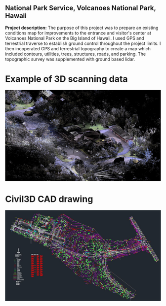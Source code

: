 ## National Park Service, Volcanoes National Park, Hawaii

**Project description:** The purpose of this project was to prepare an existing conditions map for improvements to the entrance 
and visitor's center at Volcanoes National Park on the Big Island of Hawaii.  I used GPS and terrestrial traverse to establish 
ground control throughout the project limits.  I then incoperated GPS and terrestrial topography to create a map which included 
contours, utilities, trees, structures, roads, and parking.  The topographic survey was supplemented with ground based lidar.

# Example of 3D scanning data
![Example of the 3D scanned data](https://github.com/dcbreneman/dcbreneman.github.io/blob/master/images/HAVOvisit3D.JPG)

# Civil3D CAD drawing
![Civil3D CAD drawing](https://github.com/dcbreneman/dcbreneman.github.io/blob/master/images/HavoCAD.JPG)
